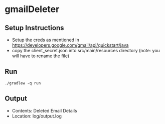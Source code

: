 # gmailDeleter


## Setup Instructions

* Setup the creds as mentioned in https://developers.google.com/gmail/api/quickstart/java
* copy the client_secret.json into src/main/resources directory (note: you will have to rename the file)

## Run
 `./gradlew -q run`
 
## Output
* Contents: Deleted Email Details
* Location: log/output.log
